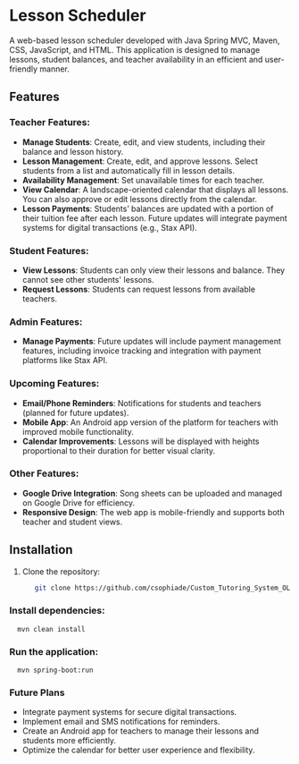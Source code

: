 # Lesson Scheduler

A web-based lesson scheduler developed with Java Spring MVC, Maven, CSS, JavaScript, and HTML. This application is designed to manage lessons, student balances, and teacher availability in an efficient and user-friendly manner.

## Features

### Teacher Features:
- **Manage Students**: Create, edit, and view students, including their balance and lesson history.
- **Lesson Management**: Create, edit, and approve lessons. Select students from a list and automatically fill in lesson details.
- **Availability Management**: Set unavailable times for each teacher.
- **View Calendar**: A landscape-oriented calendar that displays all lessons. You can also approve or edit lessons directly from the calendar.
- **Lesson Payments**: Students’ balances are updated with a portion of their tuition fee after each lesson. Future updates will integrate payment systems for digital transactions (e.g., Stax API).

### Student Features:
- **View Lessons**: Students can only view their lessons and balance. They cannot see other students' lessons.
- **Request Lessons**: Students can request lessons from available teachers.

### Admin Features:
- **Manage Payments**: Future updates will include payment management features, including invoice tracking and integration with payment platforms like Stax API.

### Upcoming Features:
- **Email/Phone Reminders**: Notifications for students and teachers (planned for future updates).
- **Mobile App**: An Android app version of the platform for teachers with improved mobile functionality.
- **Calendar Improvements**: Lessons will be displayed with heights proportional to their duration for better visual clarity. 

### Other Features:
- **Google Drive Integration**: Song sheets can be uploaded and managed on Google Drive for efficiency.
- **Responsive Design**: The web app is mobile-friendly and supports both teacher and student views.

## Installation

1. Clone the repository:
   ```bash
      git clone https://github.com/csophiade/Custom_Tutoring_System_OLDVERSION.git
### Install dependencies:    
      mvn clean install


### Run the application:
      mvn spring-boot:run

### Future Plans 
- Integrate payment systems for secure digital transactions.
- Implement email and SMS notifications for reminders.
- Create an Android app for teachers to manage their lessons and students more efficiently.
- Optimize the calendar for better user experience and flexibility.
